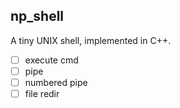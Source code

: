 ## np_shell

A tiny UNIX shell, implemented in C++.

- [ ] execute cmd
- [ ] pipe
- [ ] numbered pipe
- [ ] file redir
